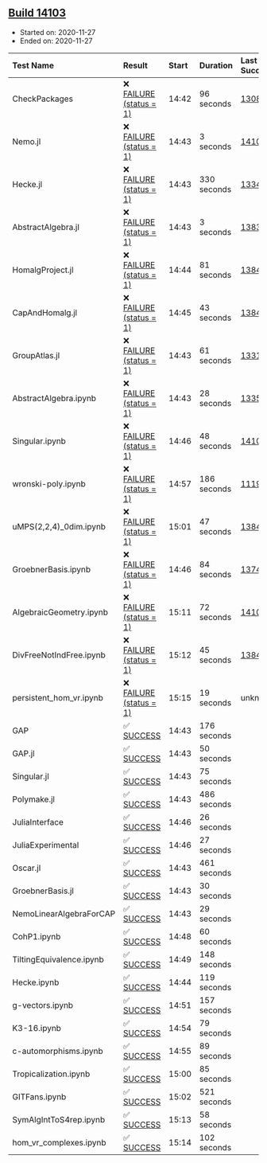 ## [Build 14103](https://oscarci.mathematik.uni-kl.de/job/oscar/14103/)

* Started on: 2020-11-27
* Ended on: 2020-11-27

| Test Name    | Result | Start | Duration | Last Success | First Failure |
|:-------------|:-------|:------|:---------|:-------------|:--------------|
| CheckPackages | ❌ [FAILURE (status = 1)](https://oscarci.mathematik.uni-kl.de/job/oscar/14103/artifact//CheckPackages.log) | 14:42 | 96 seconds | [13085](https://oscarci.mathematik.uni-kl.de/job/oscar/13085/) | [13086](https://oscarci.mathematik.uni-kl.de/job/oscar/13086/) |
| Nemo.jl | ❌ [FAILURE (status = 1)](https://oscarci.mathematik.uni-kl.de/job/oscar/14103/artifact//Nemo.jl.log) | 14:43 | 3 seconds | [14101](https://oscarci.mathematik.uni-kl.de/job/oscar/14101/) | [14102](https://oscarci.mathematik.uni-kl.de/job/oscar/14102/) |
| Hecke.jl | ❌ [FAILURE (status = 1)](https://oscarci.mathematik.uni-kl.de/job/oscar/14103/artifact//Hecke.jl.log) | 14:43 | 330 seconds | [13341](https://oscarci.mathematik.uni-kl.de/job/oscar/13341/) | [13342](https://oscarci.mathematik.uni-kl.de/job/oscar/13342/) |
| AbstractAlgebra.jl | ❌ [FAILURE (status = 1)](https://oscarci.mathematik.uni-kl.de/job/oscar/14103/artifact//AbstractAlgebra.jl.log) | 14:43 | 3 seconds | [13837](https://oscarci.mathematik.uni-kl.de/job/oscar/13837/) | [13838](https://oscarci.mathematik.uni-kl.de/job/oscar/13838/) |
| HomalgProject.jl | ❌ [FAILURE (status = 1)](https://oscarci.mathematik.uni-kl.de/job/oscar/14103/artifact//HomalgProject.jl.log) | 14:44 | 81 seconds | [13845](https://oscarci.mathematik.uni-kl.de/job/oscar/13845/) | [13846](https://oscarci.mathematik.uni-kl.de/job/oscar/13846/) |
| CapAndHomalg.jl | ❌ [FAILURE (status = 1)](https://oscarci.mathematik.uni-kl.de/job/oscar/14103/artifact//CapAndHomalg.jl.log) | 14:45 | 43 seconds | [13845](https://oscarci.mathematik.uni-kl.de/job/oscar/13845/) | [13846](https://oscarci.mathematik.uni-kl.de/job/oscar/13846/) |
| GroupAtlas.jl | ❌ [FAILURE (status = 1)](https://oscarci.mathematik.uni-kl.de/job/oscar/14103/artifact//GroupAtlas.jl.log) | 14:43 | 61 seconds | [13311](https://oscarci.mathematik.uni-kl.de/job/oscar/13311/) | [13312](https://oscarci.mathematik.uni-kl.de/job/oscar/13312/) |
| AbstractAlgebra.ipynb | ❌ [FAILURE (status = 1)](https://oscarci.mathematik.uni-kl.de/job/oscar/14103/artifact//AbstractAlgebra.ipynb.log) | 14:43 | 28 seconds | [13355](https://oscarci.mathematik.uni-kl.de/job/oscar/13355/) | [13356](https://oscarci.mathematik.uni-kl.de/job/oscar/13356/) |
| Singular.ipynb | ❌ [FAILURE (status = 1)](https://oscarci.mathematik.uni-kl.de/job/oscar/14103/artifact//Singular.ipynb.log) | 14:46 | 48 seconds | [14101](https://oscarci.mathematik.uni-kl.de/job/oscar/14101/) | [14102](https://oscarci.mathematik.uni-kl.de/job/oscar/14102/) |
| wronski-poly.ipynb | ❌ [FAILURE (status = 1)](https://oscarci.mathematik.uni-kl.de/job/oscar/14103/artifact//wronski-poly.ipynb.log) | 14:57 | 186 seconds | [11192](https://oscarci.mathematik.uni-kl.de/job/oscar/11192/) | [11193](https://oscarci.mathematik.uni-kl.de/job/oscar/11193/) |
| uMPS(2,2,4)_0dim.ipynb | ❌ [FAILURE (status = 1)](https://oscarci.mathematik.uni-kl.de/job/oscar/14103/artifact//uMPS-2-2-4-_0dim.ipynb.log) | 15:01 | 47 seconds | [13841](https://oscarci.mathematik.uni-kl.de/job/oscar/13841/) | [13842](https://oscarci.mathematik.uni-kl.de/job/oscar/13842/) |
| GroebnerBasis.ipynb | ❌ [FAILURE (status = 1)](https://oscarci.mathematik.uni-kl.de/job/oscar/14103/artifact//GroebnerBasis.ipynb.log) | 14:46 | 84 seconds | [13748](https://oscarci.mathematik.uni-kl.de/job/oscar/13748/) | [13749](https://oscarci.mathematik.uni-kl.de/job/oscar/13749/) |
| AlgebraicGeometry.ipynb | ❌ [FAILURE (status = 1)](https://oscarci.mathematik.uni-kl.de/job/oscar/14103/artifact//AlgebraicGeometry.ipynb.log) | 15:11 | 72 seconds | [14101](https://oscarci.mathematik.uni-kl.de/job/oscar/14101/) | [14102](https://oscarci.mathematik.uni-kl.de/job/oscar/14102/) |
| DivFreeNotIndFree.ipynb | ❌ [FAILURE (status = 1)](https://oscarci.mathematik.uni-kl.de/job/oscar/14103/artifact//DivFreeNotIndFree.ipynb.log) | 15:12 | 45 seconds | [13845](https://oscarci.mathematik.uni-kl.de/job/oscar/13845/) | [13846](https://oscarci.mathematik.uni-kl.de/job/oscar/13846/) |
| persistent_hom_vr.ipynb | ❌ [FAILURE (status = 1)](https://oscarci.mathematik.uni-kl.de/job/oscar/14103/artifact//persistent_hom_vr.ipynb.log) | 15:15 | 19 seconds | unknown | unknown |
| GAP | ✅ [SUCCESS](https://oscarci.mathematik.uni-kl.de/job/oscar/14103/artifact//GAP.log) | 14:43 | 176 seconds |  |  |
| GAP.jl | ✅ [SUCCESS](https://oscarci.mathematik.uni-kl.de/job/oscar/14103/artifact//GAP.jl.log) | 14:43 | 50 seconds |  |  |
| Singular.jl | ✅ [SUCCESS](https://oscarci.mathematik.uni-kl.de/job/oscar/14103/artifact//Singular.jl.log) | 14:43 | 75 seconds |  |  |
| Polymake.jl | ✅ [SUCCESS](https://oscarci.mathematik.uni-kl.de/job/oscar/14103/artifact//Polymake.jl.log) | 14:43 | 486 seconds |  |  |
| JuliaInterface | ✅ [SUCCESS](https://oscarci.mathematik.uni-kl.de/job/oscar/14103/artifact//JuliaInterface.log) | 14:46 | 26 seconds |  |  |
| JuliaExperimental | ✅ [SUCCESS](https://oscarci.mathematik.uni-kl.de/job/oscar/14103/artifact//JuliaExperimental.log) | 14:46 | 27 seconds |  |  |
| Oscar.jl | ✅ [SUCCESS](https://oscarci.mathematik.uni-kl.de/job/oscar/14103/artifact//Oscar.jl.log) | 14:43 | 461 seconds |  |  |
| GroebnerBasis.jl | ✅ [SUCCESS](https://oscarci.mathematik.uni-kl.de/job/oscar/14103/artifact//GroebnerBasis.jl.log) | 14:43 | 30 seconds |  |  |
| NemoLinearAlgebraForCAP | ✅ [SUCCESS](https://oscarci.mathematik.uni-kl.de/job/oscar/14103/artifact//NemoLinearAlgebraForCAP.log) | 14:43 | 29 seconds |  |  |
| CohP1.ipynb | ✅ [SUCCESS](https://oscarci.mathematik.uni-kl.de/job/oscar/14103/artifact//CohP1.ipynb.log) | 14:48 | 60 seconds |  |  |
| TiltingEquivalence.ipynb | ✅ [SUCCESS](https://oscarci.mathematik.uni-kl.de/job/oscar/14103/artifact//TiltingEquivalence.ipynb.log) | 14:49 | 148 seconds |  |  |
| Hecke.ipynb | ✅ [SUCCESS](https://oscarci.mathematik.uni-kl.de/job/oscar/14103/artifact//Hecke.ipynb.log) | 14:44 | 119 seconds |  |  |
| g-vectors.ipynb | ✅ [SUCCESS](https://oscarci.mathematik.uni-kl.de/job/oscar/14103/artifact//g-vectors.ipynb.log) | 14:51 | 157 seconds |  |  |
| K3-16.ipynb | ✅ [SUCCESS](https://oscarci.mathematik.uni-kl.de/job/oscar/14103/artifact//K3-16.ipynb.log) | 14:54 | 79 seconds |  |  |
| c-automorphisms.ipynb | ✅ [SUCCESS](https://oscarci.mathematik.uni-kl.de/job/oscar/14103/artifact//c-automorphisms.ipynb.log) | 14:55 | 89 seconds |  |  |
| Tropicalization.ipynb | ✅ [SUCCESS](https://oscarci.mathematik.uni-kl.de/job/oscar/14103/artifact//Tropicalization.ipynb.log) | 15:00 | 85 seconds |  |  |
| GITFans.ipynb | ✅ [SUCCESS](https://oscarci.mathematik.uni-kl.de/job/oscar/14103/artifact//GITFans.ipynb.log) | 15:02 | 521 seconds |  |  |
| SymAlgIntToS4rep.ipynb | ✅ [SUCCESS](https://oscarci.mathematik.uni-kl.de/job/oscar/14103/artifact//SymAlgIntToS4rep.ipynb.log) | 15:13 | 58 seconds |  |  |
| hom_vr_complexes.ipynb | ✅ [SUCCESS](https://oscarci.mathematik.uni-kl.de/job/oscar/14103/artifact//hom_vr_complexes.ipynb.log) | 15:14 | 102 seconds |  |  |
